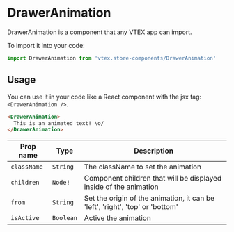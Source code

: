 # DrawerAnimation
DrawerAnimation is a component that any VTEX app can import.

To import it into your code: 
```js
import DrawerAnimation from 'vtex.store-components/DrawerAnimation'
```

## Usage
You can use it in your code like a React component with the jsx tag: `<DrawerAnimation />`. 
```html
<DrawerAnimation> 
  This is an animated text! \o/
</DrawerAnimation>
```

| Prop name          | Type       | Description                                                                   |
| ------------------ | ---------- | ----------------------------------------------------------------------------- |
| `className`        | `String`   | The className to set the animation                                            |
| `children`         | `Node!`    | Component children that will be displayed inside of the animation             |
| `from`             | `String`   | Set the origin of the animation, it can be 'left', 'right', 'top' or 'bottom' |
| `isActive`         | `Boolean`  | Active the animation                                                          |
